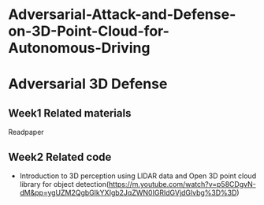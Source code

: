# Adversarial-Attack-and-Defense-on-3D-Point-Cloud-for-Autonomous-Driving
# Adversarial 3D Defense
## Week1 Related materials
Readpaper

## Week2 Related code
- Introduction to 3D perception using LIDAR data and Open 3D point cloud library for object detection(https://m.youtube.com/watch?v=p58CDgvN-dM&pp=ygUZM2QgbGlkYXIgb2JqZWN0IGRldGVjdGlvbg%3D%3D)
